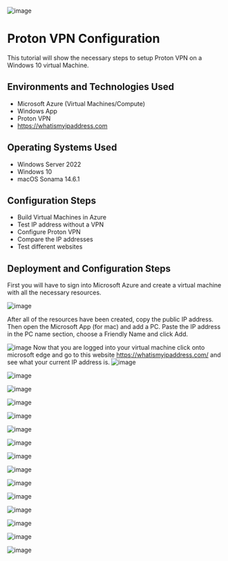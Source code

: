  ![image](https://github.com/user-attachments/assets/283b3ce1-ca1f-4f12-9d59-c9be2606d963)



<h1>Proton VPN Configuration</h1>
This tutorial will show the necessary steps to setup Proton VPN on a Windows 10 virtual Machine.<br />





<h2>Environments and Technologies Used</h2>

- Microsoft Azure (Virtual Machines/Compute)
- Windows App
- Proton VPN
- https://whatismyipaddress.com

<h2>Operating Systems Used </h2>

- Windows Server 2022
- Windows 10 
- macOS Sonama 14.6.1

<h2>Configuration Steps</h2>

- Build Virtual Machines in Azure 
- Test IP address without a VPN 
- Configure Proton VPN 
- Compare the IP addresses
- Test different websites 

<h2>Deployment and Configuration Steps</h2>

First you will have to sign into Microsoft Azure and create a virtual machine with all the necessary resources. 

![image](https://github.com/user-attachments/assets/c12ea3e9-cff5-442c-b38f-3a73cc595c8e)

After all of the resources have been created, copy the public IP address. Then open the Microsoft App (for mac) and add a PC. Paste the IP address in the PC name section, choose a Friendly Name and click Add.

![image](https://github.com/user-attachments/assets/9d4a3cbc-d2bd-4fec-8063-c61db67677ad)
Now that you are logged into your virtual machine click onto microsoft edge and go to this website https://whatismyipaddress.com/ and see what your current IP address is.
![image](https://github.com/user-attachments/assets/19024eda-6d72-46c4-bd95-f228edb8dd0c)

![image](https://github.com/user-attachments/assets/5265a94d-b34d-4cfb-8b68-c1a38a33e0e0)

![image](https://github.com/user-attachments/assets/0b1f6f54-fb61-4b29-919c-194c05470f10)

![image](https://github.com/user-attachments/assets/0c995294-12ea-44bc-afc2-a84b02cac044)

![image](https://github.com/user-attachments/assets/3de3a0ae-34c4-4cde-aa6d-d28e5c0b98cc)

![image](https://github.com/user-attachments/assets/7259b29f-153b-4e41-8ca6-ac9367e54340)

![image](https://github.com/user-attachments/assets/17afd775-3216-4fc8-abe0-316ee89b9b99)

![image](https://github.com/user-attachments/assets/5480acff-d669-4932-a029-9ff5cfad25fc)

![image](https://github.com/user-attachments/assets/be065cd6-20bf-491a-bbb5-e6d40df3d50a)

![image](https://github.com/user-attachments/assets/08f89243-960f-422a-b077-e67294d67ecb)

![image](https://github.com/user-attachments/assets/426d7f34-2e1f-46b4-a38b-8e671b257fa2)

![image](https://github.com/user-attachments/assets/63b10c8d-6b4f-42f0-95a0-196d49ee5632)

![image](https://github.com/user-attachments/assets/0903a0e0-e9c9-4b20-bc8b-28ba18d2fcbb)

![image](https://github.com/user-attachments/assets/493c8c56-51fc-4f1d-8d32-5e2178fa0e56)

![image](https://github.com/user-attachments/assets/b7f6b4ce-3751-4a21-ba4d-9df00f5f50d0)
